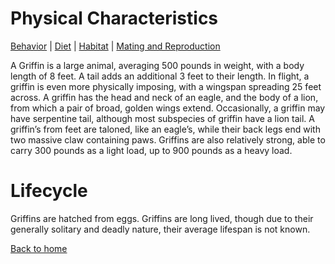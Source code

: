 # Physical Characteristics
[Behavior](behavior.md) |
[Diet](diet.md) |
[Habitat](habitat.md) |
[Mating and Reproduction](matingreproduction.md)

A Griffin is a large animal, averaging 500 pounds in weight, with a body length of 8 feet. A tail adds an additional 3 feet to their length. In flight, a griffin is even more physically imposing, with a wingspan spreading 25 feet across. A griffin has the head and neck of an eagle, and the body of a lion, from which a pair of broad, golden wings extend. Occasionally, a griffin may have serpentine tail, although most subspecies of griffin have a lion tail. A griffin’s from feet are taloned, like an eagle’s, while their back legs end with two massive claw containing paws. Griffins are also relatively strong, able to carry 300 pounds as a light load, up to 900 pounds as a heavy load.

# Lifecycle
Griffins are hatched from eggs. Griffins are long lived, though due to their generally solitary and deadly nature, their average lifespan is not known.

[Back to home](index.md)
